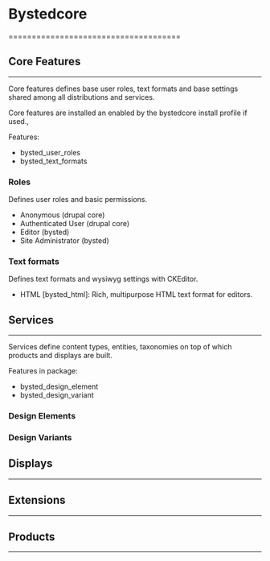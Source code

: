 # Bystedcore
=====================================

## Core Features
-------------------------------------
Core features defines base user roles, text formats and 
base settings shared among all distributions and services.

Core features are installed an enabled by the bystedcore install
profile if used.,

Features:

* bysted_user_roles
* bysted_text_formats


### Roles
Defines user roles and basic permissions.

* Anonymous (drupal core)
* Authenticated User (drupal core)
* Editor (bysted)
* Site Administrator (bysted)


### Text formats
Defines text formats and wysiwyg settings with CKEditor.

* HTML [bysted_html]: Rich, multipurpose HTML text format for editors.


## Services
-------------------------------------
Services define content types, entities, taxonomies on top of which
products and displays are built.

Features in package:

* bysted_design_element
* bysted_design_variant


### Design Elements


### Design Variants


## Displays
-------------------------------------


## Extensions
-------------------------------------


## Products
-------------------------------------